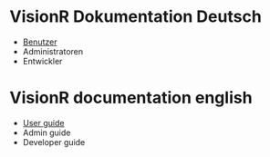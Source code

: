 <!-- TITLE: VisionR Wiki -->
<!-- SUBTITLE: Dokumentation der VisionR Software -->

# VisionR Dokumentation Deutsch
* [Benutzer](de-DE/user)
* Administratoren
* Entwickler

# VisionR documentation english
* [User guide](en-US/user_guide)
* Admin guide
* Developer guide
